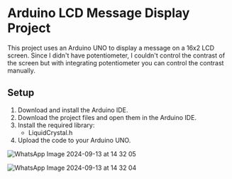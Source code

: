 # Arduino LCD Message Display Project

This project uses an Arduino UNO to display a message on a 16x2 LCD screen. Since I didn't have potentiometer, I couldn't control the contrast of the screen but with integrating potentiometer you can control the contrast manually.

## Setup

1. Download and install the Arduino IDE.
2. Download the project files and open them in the Arduino IDE.
3. Install the required library:
   - LiquidCrystal.h
4. Upload the code to your Arduino UNO.

![WhatsApp Image 2024-09-13 at 14 32 05](https://github.com/user-attachments/assets/e15ec32d-a565-4cdd-9cd5-1cea008a9b0e)

![WhatsApp Image 2024-09-13 at 14 32 04](https://github.com/user-attachments/assets/d927d33e-dbcd-45cc-be5b-96897d731cb0)
